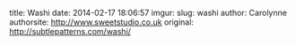 title: Washi
date: 2014-02-17 18:06:57
imgur: 
slug: washi
author: Carolynne
authorsite: http://www.sweetstudio.co.uk
original: http://subtlepatterns.com/washi/
